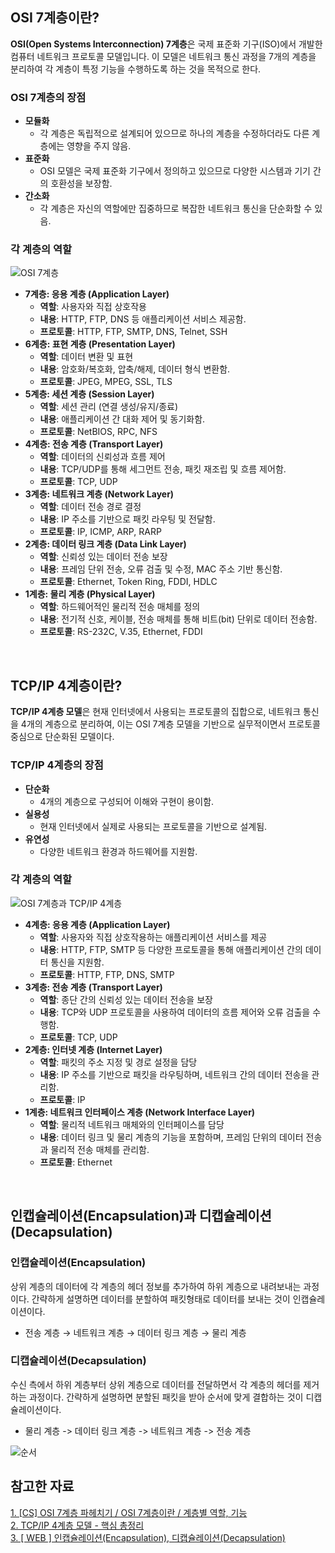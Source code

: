 ## OSI 7계층이란?

**OSI(Open Systems Interconnection) 7계층**은 국제 표준화 기구(ISO)에서 개발한 컴퓨터 네트워크 프로토콜 모델입니다. 이 모델은 네트워크 통신 과정을 7개의 계층을 분리하여 각 계층이 특정 기능을 수행하도록 하는 것을 목적으로 한다.

### OSI 7계층의 장점

- **모듈화**
  - 각 계층은 독립적으로 설계되어 있으므로 하나의 계층을 수정하더라도 다른 계층에는 영향을 주지 않음.
- **표준화**
  - OSI 모델은 국제 표준화 기구에서 정의하고 있으므로 다양한 시스템과 기기 간의 호환성을 보장함.
- **간소화**
  - 각 계층은 자신의 역할에만 집중하므로 복잡한 네트워크 통신을 단순화할 수 있음.

### 각 계층의 역할

![OSI 7계층](https://img1.daumcdn.net/thumb/R1280x0/?scode=mtistory2&fname=https%3A%2F%2Fblog.kakaocdn.net%2Fdn%2F92Mwp%2FbtsdYPFHR1z%2FKr7y8I3SntYb7SZjrkSNu0%2Fimg.png)

- **7계층: 응용 계층 (Application Layer)**
  - **역할**: 사용자와 직접 상호작용
  - **내용**: HTTP, FTP, DNS 등 애플리케이션 서비스 제공함.
  - **프로토콜**: HTTP, FTP, SMTP, DNS, Telnet, SSH
- **6계층: 표현 계층 (Presentation Layer)**
  - **역할**: 데이터 변환 및 표현
  - **내용**: 암호화/복호화, 압축/해제, 데이터 형식 변환함.
  - **프로토콜**: JPEG, MPEG, SSL, TLS
- **5계층: 세션 계층 (Session Layer)**
  - **역할**: 세션 관리 (연결 생성/유지/종료)
  - **내용**: 애플리케이션 간 대화 제어 및 동기화함.
  - **프로토콜**: NetBIOS, RPC, NFS
- **4계층: 전송 계층 (Transport Layer)**
  - **역할**: 데이터의 신뢰성과 흐름 제어
  - **내용**: TCP/UDP를 통해 세그먼트 전송, 패킷 재조립 및 흐름 제어함.
  - **프로토콜**: TCP, UDP
- **3계층: 네트워크 계층 (Network Layer)**
  - **역할**: 데이터 전송 경로 결정
  - **내용**: IP 주소를 기반으로 패킷 라우팅 및 전달함.
  - **프로토콜**: IP, ICMP, ARP, RARP
- **2계층: 데이터 링크 계층 (Data Link Layer)**
  - **역할**: 신뢰성 있는 데이터 전송 보장
  - **내용**: 프레임 단위 전송, 오류 검출 및 수정, MAC 주소 기반 통신함.
  - **프로토콜**: Ethernet, Token Ring, FDDI, HDLC
- **1계층: 물리 계층 (Physical Layer)**
  - **역할**: 하드웨어적인 물리적 전송 매체를 정의
  - **내용**: 전기적 신호, 케이블, 전송 매체를 통해 비트(bit) 단위로 데이터 전송함.
  - **프로토콜**: RS-232C, V.35, Ethernet, FDDI

<br>

## TCP/IP 4계층이란?

**TCP/IP 4계층 모델**은 현재 인터넷에서 사용되는 프로토콜의 집합으로, 네트워크 통신을 4개의 계층으로 분리하여, 이는 OSI 7계층 모델을 기반으로 실무적이면서 프로토콜 중심으로 단순화된 모델이다.

### TCP/IP 4계층의 장점

- **단순화**
  - 4개의 계층으로 구성되어 이해와 구현이 용이함.
- **실용성**
  - 현재 인터넷에서 실제로 사용되는 프로토콜을 기반으로 설계됨.
- **유연성**
  - 다양한 네트워크 환경과 하드웨어를 지원함.

### 각 계층의 역할

![OSI 7계층과 TCP/IP 4계층](https://img1.daumcdn.net/thumb/R720x0.q80/?scode=mtistory2&fname=https%3A%2F%2Ft1.daumcdn.net%2Fcfile%2Ftistory%2F995EFF355B74179035)

- **4계층: 응용 계층 (Application Layer)**
  - **역할**: 사용자와 직접 상호작용하는 애플리케이션 서비스를 제공
  - **내용**: HTTP, FTP, SMTP 등 다양한 프로토콜을 통해 애플리케이션 간의 데이터 통신을 지원함.
  - **프로토콜**: HTTP, FTP, DNS, SMTP
- **3계층: 전송 계층 (Transport Layer)**
  - **역할**: 종단 간의 신뢰성 있는 데이터 전송을 보장
  - **내용**: TCP와 UDP 프로토콜을 사용하여 데이터의 흐름 제어와 오류 검출을 수행함.
  - **프로토콜**: TCP, UDP
- **2계층: 인터넷 계층 (Internet Layer)**
  - **역할**: 패킷의 주소 지정 및 경로 설정을 담당
  - **내용**: IP 주소를 기반으로 패킷을 라우팅하며, 네트워크 간의 데이터 전송을 관리함.
  - **프로토콜**: IP
- **1계층: 네트워크 인터페이스 계층 (Network Interface Layer)**
  - **역할**: 물리적 네트워크 매체와의 인터페이스를 담당
  - **내용**: 데이터 링크 및 물리 계층의 기능을 포함하며, 프레임 단위의 데이터 전송과 물리적 전송 매체를 관리함.
  - **프로토콜**: Ethernet

<br>

## **인캡슐레이션(Encapsulation)과 디캡슐레이션(Decapsulation)**

### **인캡슐레이션(Encapsulation)**

상위 계층의 데이터에 각 계층의 헤더 정보를 추가하여 하위 계층으로 내려보내는 과정이다. 간략하게 설명하면 데이터를 분할하여 패킷형태로 데이터를 보내는 것이 인캡슐레이션이다.

- 전송 계층 → 네트워크 계층 → 데이터 링크 계층 → 물리 계층

### **디캡슐레이션(Decapsulation)**

수신 측에서 하위 계층부터 상위 계층으로 데이터를 전달하면서 각 계층의 헤더를 제거하는 과정이다. 간략하게 설명하면 분할된 패킷을 받아 순서에 맞게 결합하는 것이 디캡슐레이션이다.

- 물리 계층 -> 데이터 링크 계층 -> 네트워크 계층 -> 전송 계층

![순서](https://img1.daumcdn.net/thumb/R1280x0/?scode=mtistory2&fname=https%3A%2F%2Fblog.kakaocdn.net%2Fdn%2FqtYup%2FbtrC2vJGj5E%2FrK5nNMIKjoyVEoKumkiFRk%2Fimg.png)

## 참고한 자료

[1. [CS] OSI 7계층 파헤치기 / OSI 7계층이란 / 계층별 역할, 기능](https://mundol-colynn.tistory.com/167)  
[2. TCP/IP 4계층 모델 - 핵심 총정리](https://inpa.tistory.com/entry/WEB-%F0%9F%8C%90-TCP-IP-%EC%A0%95%EB%A6%AC-%F0%9F%91%AB%F0%9F%8F%BD-TCP-IP-4%EA%B3%84%EC%B8%B5)  
[3. [ WEB ] 인캡슐레이션(Encapsulation), 디캡슐레이션(Decapsulation)](https://mihee0703.tistory.com/29)
